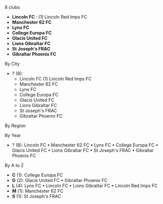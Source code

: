 8 clubs

- **Lincoln FC** : (1) Lincoln Red Imps FC
- **Manchester 62 FC**
- **Lynx FC**
- **College Europa FC**
- **Glacis United FC**
- **Lions Gibraltar FC**
- **St Joseph's FRAC**
- **Gibraltar Phoenix FC**




By City

- ? (8): 
  - Lincoln FC  (1) Lincoln Red Imps FC
  - Manchester 62 FC 
  - Lynx FC 
  - College Europa FC 
  - Glacis United FC 
  - Lions Gibraltar FC 
  - St Joseph's FRAC 
  - Gibraltar Phoenix FC 




By Region





By Year

- ? (8):   Lincoln FC • Manchester 62 FC • Lynx FC • College Europa FC • Glacis United FC • Lions Gibraltar FC • St Joseph's FRAC • Gibraltar Phoenix FC






By A to Z

- **C** (1): College Europa FC
- **G** (2): Glacis United FC • Gibraltar Phoenix FC
- **L** (4): Lynx FC • Lincoln FC • Lions Gibraltar FC • Lincoln Red Imps FC
- **M** (1): Manchester 62 FC
- **S** (1): St Joseph's FRAC




